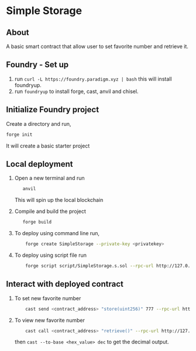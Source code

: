 # Simple Storage
## About
A basic smart contract that allow user to set favorite number and retrieve it.

## Foundry - Set up
1. run `curl -L https://foundry.paradigm.xyz | bash` this will install foundryup.
2. run `foundryup` to install forge, cast, anvil and chisel.

## Initialize Foundry project
  Create a directory and run,
  ```bash
  forge init
  ```
  It will create a basic starter project
  
## Local deployment
1. Open a new terminal and run 
    ```bash
       anvil
    ```
    This will spin up the local blockchain
    
2. Compile and build the project
    ```bash
       forge build
    ```
3. To deploy using command line run,
    ```bash
        forge create SimpleStorage --private-key <privatekey>
    ```
4. To deploy using script file run
    ```bash
        forge script script/SimpleStorage.s.sol --rpc-url http://127.0.0.1:7545 --private-key <privatekey> --broadcast
    ```
## Interact with deployed contract
1. To set new favorite number
    ```bash
        cast send <contract_address> "store(uint256)" 777 --rpc-url http://127.0.0.1:7545 --private-key <private_key>
    ```
2. To view new favorite number
    ```bash
        cast call <contract_address> "retrieve()" --rpc-url http://127.0.0.1:7545
    ```
    then `cast --to-base <hex_value> dec` to get the decimal output.
